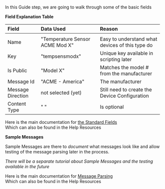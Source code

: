 In this Guide step, we are going to walk through some of the basic fields

**Field Explanation Table**  

| Field | Data Used | Reason |
|:--|:--|:--|
| | | |  
| Name | "Temperature Sensor ACME Mod X" | Easy to understand what devices of this type do |
| Key | "tempsensmodx" | Unique key available in scripting later |
| Is Public | "Model X" | Matches the model # from the manufacturer |
| Message Id | "ACME - America" | The manufacturer |
| Message Direction | not selected (yet) | Still need to create the Device Configuration |
| Content Type | "    " | Is optional |  
  
  
Here is the main documentation for <a href="https://support.nuviot.com/help.html#/topics/standardfields" target="_blank">the Standard Fields</a>  
Which can also be found in the Help Resources
  
**Sample Messages**

Sample Messages are there to _document_ what messages look like and allow testing of the message parsing later in the process.  
  
_There will be a separate tutorial about Sample Messages and the testing available in the future_
  
Here is the main documentation for <a href="https://support.nuviot.com/help.html#/messaging/parsing/index" target="_blank">Message Parsing</a>  
Which can also be found in the Help Resources


